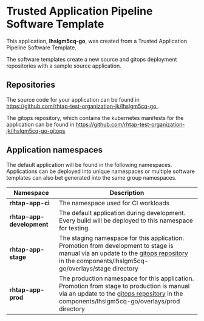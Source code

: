 # Trusted Application Pipeline Software Template

This application, **lhslgm5cq-go**, was created from a Trusted Application Pipeline Software Template.

The software templates create a new source and gitops deployment repositories with a sample source application. 

## Repositories

The source code for your application can be found in [https://github.com/rhtap-test-organization-jk/lhslgm5cq-go ](https://github.com/rhtap-test-organization-jk/lhslgm5cq-go ).
 
The gitops repository, which contains the kubernetes manifests for the application can be found in 
[https://github.com/rhtap-test-organization-jk/lhslgm5cq-go-gitops ](https://github.com/rhtap-test-organization-jk/lhslgm5cq-go-gitops ) 

## Application namespaces 

The default application will be found in the following namespaces. Applications can be deployed into unique namespaces or multiple software templates can also bet generated into the same group namespaces.  

|  Namespace   |  Description   |  
| -------- | -------- |
| **rhtap-app-ci** | The namespace used for CI workloads |
| **rhtap-app-development** | The default application during development. Every build will be deployed to this namespace for testing. |
| **rhtap-app-stage** | The staging namespace for this application. Promotion from development to stage is manual via an update to the [gitops repository](https://github.com/rhtap-test-organization-jk/lhslgm5cq-go-gitops ) in the components/lhslgm5cq-go/overlays/stage directory |
| **rhtap-app-prod** | The production namespace for this application. Promotion from stage to production is manual via an update to the [gitops repository](https://github.com/rhtap-test-organization-jk/lhslgm5cq-go-gitops ) in the components/lhslgm5cq-go/overlays/prod directory |